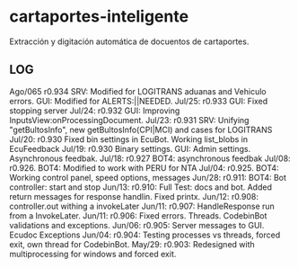 # cartaportes-inteligente
Extracción y digitación automática de docuentos de cartaportes.

## LOG
Ago/065 r0.934  SRV: Modified for LOGITRANS aduanas and Vehiculo errors. GUI: Modified for ALERTS:||NEEDED.
Jul/25: r0.933  GUI: Fixed stopping server
Jul/24: r0.932  GUI: Improving InputsView:onProcessingDocument.
Jul/23: r0.931  SRV: Unifying "getBultosInfo", new getBultosInfo(CPI|MCI) and cases for LOGITRANS
Jul/20: r0.930  Fixed bin settings in EcuBot. Working list_blobs in EcuFeedback
Jul/19: r0.930  Binary settings. GUI: Admin settings. Asynchronous feedbak.
Jul/18: r0.927  BOT4: asynchronous feedbak
Jul/08: r0.926. BOT4: Modified to work with PERU for NTA
Jul/04: r0.925. BOT4: Working control panel, speed options, messages
Jun/28: r0.911: BOT4: Bot controller: start and stop
Jun/13: r0.910: Full Test: docs and bot. Added return messages for response handlin. Fixed printx.
Jun/12: r0.908: controller.out withing a invokeLater
Jun/11: r0.907: HandleResponse run from a InvokeLater.
Jun/11: r0.906: Fixed errors. Threads. CodebinBot validations and exceptions.
Jun/06: r0.905: Server messages to GUI. Ecudoc Exceptions 
Jun/04: r0.904: Testing processes vs threads, forced exit, own thread for CodebinBot.
May/29: r0.903: Redesigned with multiprocessing for windows and forced exit.


